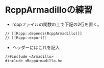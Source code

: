 # RcppArmadilloの練習

* rcppファイルの関数の上で下記の2行を置く。
```
// [[Rcpp::depends(RcppArmadillo)]]
// [[Rcpp::export]]
```
* ヘッダーにはこれを記入
```
//#include <Armadillo>
#include <RcppArmadillo.h>
```
